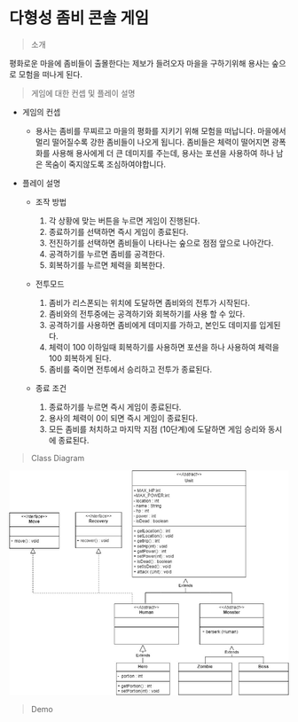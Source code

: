 # 다형성 좀비 콘솔 게임

> 소개
> 
  평화로운 마을에 좀비들이 출몰한다는 제보가 들려오자 마을을 구하기위해 용사는 숲으로 모험을 떠나게 된다.


> 게임에 대한 컨셉 및 플레이 설명
* 게임의 컨셉
  * 용사는 좀비를 무찌르고 마을의 평화를 지키기 위해 모험을 떠납니다. 마을에서 멀리 떨어질수록 강한 좀비들이 나오게 됩니다. 좀비들은 체력이 떨어지면 광폭화를 사용해 용사에게 더 큰 데미지를 주는데, 용사는 포션을 사용하여 하나 남은 목숨이 죽지않도록 조심하여야합니다.
    
* 플레이 설명
  * 조작 방법
    1. 각 상황에 맞는 버튼을 누르면 게임이 진행된다.
    2. 종료하기를 선택하면 즉시 게임이 종료된다.
    3. 전진하기를 선택하면 좀비들이 나타나는 숲으로 점점 앞으로 나아간다.
    4. 공격하기를 누르면 좀비를 공격한다.
    5. 회복하기를 누르면 체력을 회복한다.

  * 전투모드
    1. 좀비가 리스폰되는 위치에 도달하면 좀비와의 전투가 시작된다.
    2. 좀비와의 전투중에는 공격하기와 회복하기를 사용 할 수 있다.
    3. 공격하기를 사용하면 좀비에게 데미지를 가하고, 본인도 데미지를 입게된다.
    4. 체력이 100 이하일때 회복하기를 사용하면 포션을 하나 사용하여 체력을 100 회복하게 된다.
    5. 좀비를 죽이면 전투에서 승리하고 전투가 종료된다.

  * 종료 조건
    1. 종료하기를 누르면 즉시 게임이 종료된다.
    2.  용사의 체력이 0이 되면 즉시 게임이 종료된다.
    3.   모든 좀비를 처치하고 마지막 지점 (10단계)에 도달하면 게임 승리와 동시에 종료된다.
  
    

> Class Diagram

![diagram](zombie/image/zombie.jpg)

> Demo
![]()

